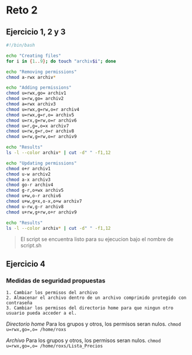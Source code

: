 # Reto 2

## Ejercicio 1, 2 y 3

```bash
#!/bin/bash

echo "Creating files"
for i in {1..9}; do touch "archiv$i"; done

echo "Removing permissions"
chmod a-rwx archiv*

echo "Adding permissions"
chmod u=rwx,go= archiv1
chmod u=rw,go= archiv2
chmod a=rwx archiv3
chmod u=rwx,g=rw,o=r archiv4
chmod u=rwx,g=r,o= archiv5
chmod u=rx,g=rw,o=r archiv6
chmod u=r,g=,o=x archiv7
chmod u=rw,g=r,o=r archiv8
chmod u=rw,g=rw,o=r archiv9

echo "Results"
ls -l --color archiv* | cut -d" " -f1,12

echo "Updating permissions"
chmod o+r archiv1
chmod u-w archiv2
chmod a-x archiv3
chmod go-r archiv4
chmod g-r,o+wx archiv5
chmod u+w,o-r archiv6
chmod u+w,g+x,o-x,o+w archiv7
chmod u-rw,g-r archiv8
chmod u+rw,g+rw,o+r archiv9

echo "Results"
ls -l --color archiv* | cut -d" " -f1,12
```

> El script se encuentra listo para su ejecucion bajo el nombre de script.sh

## Ejercicio 4

### Medidas de seguridad propuestas
    1. Cambiar los permisos del archivo
    2. Almacenar el archivo dentro de un archivo comprimido protegido con contraseña
    3. Cambiar los permisos del directorio home para que ningun otro usuario pueda acceder a el.

*Directorio home*
Para los grupos y otros, los permisos seran nulos. `chmod u=rwx,go=,o= /home/roxs` 

*Archivo*
Para los grupos y otros, los permisos seran nulos. `chmod u=rwx,go=,o= /home/roxs/Lista_Precios`

